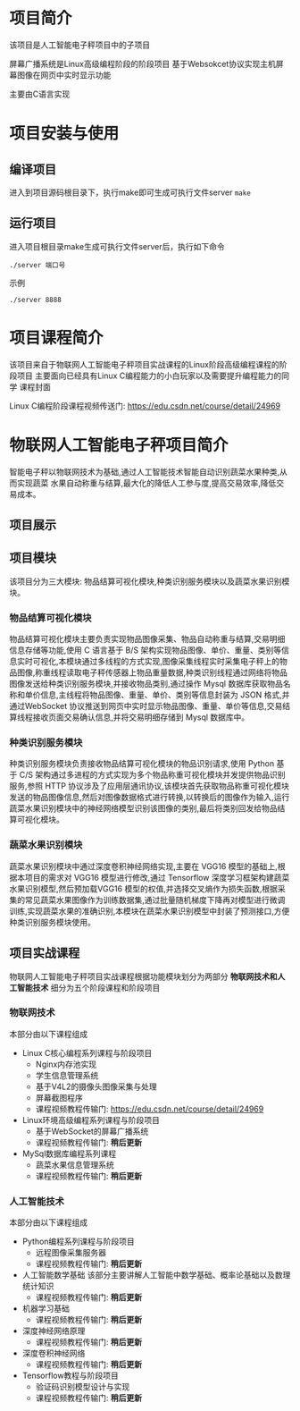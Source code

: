 # 项目简介 
该项目是人工智能电子秤项目中的子项目

屏幕广播系统是Linux高级编程阶段的阶段项目
基于Websokcet协议实现主机屏幕图像在网页中实时显示功能

主要由C语言实现

# 项目安装与使用

## 编译项目

进入到项目源码根目录下，执行make即可生成可执行文件server
`make`

## 运行项目

进入项目根目录make生成可执行文件server后，执行如下命令

`./server 端口号`

示例

`./server 8888`


# 项目课程简介

该项目来自于物联网人工智能电子秤项目实战课程的Linux阶段高级编程课程的阶段项目
主要面向已经具有Linux C编程能力的小白玩家以及需要提升编程能力的同学
课程封面


Linux C编程阶段课程视频传送门: <https://edu.csdn.net/course/detail/24969>


# 物联网人工智能电子秤项目简介

智能电子秤以物联网技术为基础,通过人工智能技术智能自动识别蔬菜水果种类,从而实现蔬菜
水果自动称重与结算,最大化的降低人工参与度,提高交易效率,降低交易成本。

## 项目展示

## 项目模块

该项目分为三大模块: 物品结算可视化模块,种类识别服务模块以及蔬菜水果识别模块。

### 物品结算可视化模块
物品结算可视化模块主要负责实现物品图像采集、物品自动称重与结算,交易明细信息存储等功能,使用 C 语言基于 B/S 架构实现物品图像、单价、重量、类别等信息实时可视化,本模块通过多线程的方式实现,图像采集线程实时采集电子秤上的物品图像,称重线程读取电子秤传感器上物品重量数据,种类识别线程通过网络将物品图像发送给种类识别服务模块,并接收物品类别,通过操作 Mysql 数据库获取物品名称和单价信息,主线程将物品图像、重量、单价、类别等信息封装为 JSON 格式,并通过WebSocket 协议推送到网页中实时显示物品图像、重量、单价等信息,交易结算线程接收页面交易确认信息,并将交易明细存储到 Mysql 数据库中。


### 种类识别服务模块
种类识别服务模块负责接收物品结算可视化模块的物品识别请求,使用 Python 基于 C/S 架构通过多进程的方式实现为多个物品称重可视化模块并发提供物品识别服务,参照 HTTP 协议涉及了应用层通讯协议,该模块首先获取物品称重可视化模块发送的物品图像信息,然后对图像数据格式进行转换,以转换后的图像作为输入,运行蔬菜水果识别模块中的神经网络模型识别该图像的类别,最后将类别回发给物品结算可视化模块。

### 蔬菜水果识别模块
蔬菜水果识别模块中通过深度卷积神经网络实现,主要在 VGG16 模型的基础上,根据本项目的需求对 VGG16 模型进行修改,通过 Tensorflow 深度学习框架构建蔬菜水果识别模型,然后预加载VGG16 模型的权值,并选择交叉熵作为损失函数,根据采集的常见蔬菜水果图像作为训练数据集,通过批量随机梯度下降再对模型进行微调训练,实现蔬菜水果的准确识别,本模块在蔬菜水果识别模型中封装了预测接口,方便种类识别服务模块使用。

## 项目实战课程

物联网人工智能电子秤项目实战课程根据功能模块划分为两部分
	**物联网技术和人工智能技术**
细分为五个阶段课程和阶段项目

### 物联网技术 
本部分由以下课程组成
+ Linux C核心编程系列课程与阶段项目
	* Nginx内存池实现
	* 学生信息管理系统
	* 基于V4L2的摄像头图像采集与处理
	* 屏幕截图程序
	* 课程视频教程传输门: <https://edu.csdn.net/course/detail/24969>
+ Linux环境高级编程系列课程与阶段项目
	* 基于WebSocket的屏幕广播系统
	* 课程视频教程传输门: **稍后更新**
+ MySql数据库编程系列课程
	* 蔬菜水果信息管理系统	
	* 课程视频教程传输门: **稍后更新**

### 人工智能技术 
本部分由以下课程组成
+ Python编程系列课程与阶段项目
	* 远程图像采集服务器
	* 课程视频教程传输门: **稍后更新**
+ 人工智能数学基础
	 该部分主要讲解人工智能中数学基础、概率论基础以及数理统计知识
	* 课程视频教程传输门: **稍后更新**
+ 机器学习基础
	* 课程视频教程传输门: **稍后更新**
+ 深度神经网络原理
	* 课程视频教程传输门: **稍后更新**
+ 深度卷积神经网络
	* 课程视频教程传输门: **稍后更新**
+ Tensorflow教程与阶段项目
	* 验证码识别模型设计与实现
	* 课程视频教程传输门: **稍后更新**
